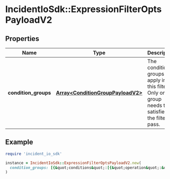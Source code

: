 # IncidentIoSdk::ExpressionFilterOptsPayloadV2

## Properties

| Name | Type | Description | Notes |
| ---- | ---- | ----------- | ----- |
| **condition_groups** | [**Array&lt;ConditionGroupPayloadV2&gt;**](ConditionGroupPayloadV2.md) | The condition groups to apply in this filter. Only one group needs to be satisfied for the filter to pass. |  |

## Example

```ruby
require 'incident_io_sdk'

instance = IncidentIoSdk::ExpressionFilterOptsPayloadV2.new(
  condition_groups: [{&quot;conditions&quot;:[{&quot;operation&quot;:&quot;one_of&quot;,&quot;param_bindings&quot;:[{&quot;array_value&quot;:[{&quot;literal&quot;:&quot;SEV123&quot;,&quot;reference&quot;:&quot;incident.severity&quot;}],&quot;value&quot;:{&quot;literal&quot;:&quot;SEV123&quot;,&quot;reference&quot;:&quot;incident.severity&quot;}}],&quot;subject&quot;:&quot;incident.severity&quot;}]}]
)
```

